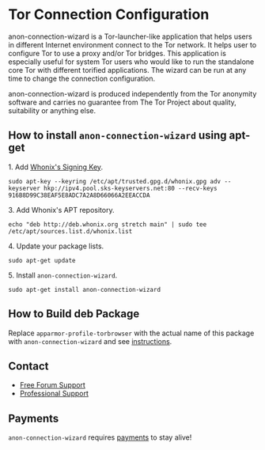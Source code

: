 # Tor Connection Configuration #

anon-connection-wizard is a Tor-launcher-like application that helps users
in different Internet environment connect to the Tor network. It helps user
to configure Tor to use a proxy and/or Tor bridges. This application is
especially useful for system Tor users who would like to run the standalone
core Tor with different torified applications. The wizard can be run at any
time to change the connection configuration.

anon-connection-wizard is produced independently from the Tor anonymity
software and carries no guarantee from The Tor Project about quality,
suitability or anything else.
## How to install `anon-connection-wizard` using apt-get ##

1\. Add [Whonix's Signing Key](https://www.whonix.org/wiki/Whonix_Signing_Key).

```
sudo apt-key --keyring /etc/apt/trusted.gpg.d/whonix.gpg adv --keyserver hkp://ipv4.pool.sks-keyservers.net:80 --recv-keys 916B8D99C38EAF5E8ADC7A2A8D66066A2EEACCDA
```

3\. Add Whonix's APT repository.

```
echo "deb http://deb.whonix.org stretch main" | sudo tee /etc/apt/sources.list.d/whonix.list
```

4\. Update your package lists.

```
sudo apt-get update
```

5\. Install `anon-connection-wizard`.

```
sudo apt-get install anon-connection-wizard
```

## How to Build deb Package ##

Replace `apparmor-profile-torbrowser` with the actual name of this package with `anon-connection-wizard` and see [instructions](https://www.whonix.org/wiki/Dev/Build_Documentation/apparmor-profile-torbrowser).

## Contact ##

* [Free Forum Support](https://forums.whonix.org)
* [Professional Support](https://www.whonix.org/wiki/Professional_Support)

## Payments ##

`anon-connection-wizard` requires [payments](https://www.whonix.org/wiki/Payments) to stay alive!
